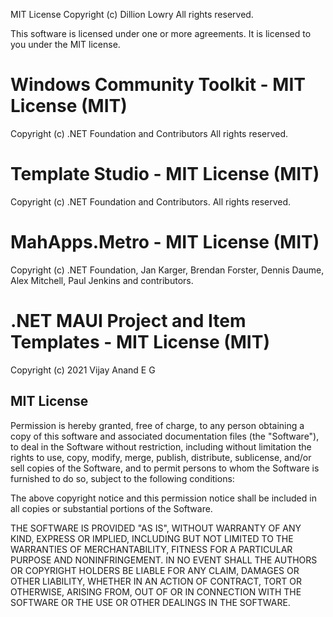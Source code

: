 ﻿MIT License
Copyright (c) Dillion Lowry
All rights reserved.

This software is licensed under one or more agreements.
It is licensed to you under the MIT license.

# Windows Community Toolkit - MIT License (MIT)
Copyright (c) .NET Foundation and Contributors
All rights reserved. 

# Template Studio - MIT License (MIT)
Copyright (c) .NET Foundation and Contributors.
All rights reserved.

# MahApps.Metro - MIT License (MIT)
Copyright (c) .NET Foundation, Jan Karger, 
Brendan Forster, Dennis Daume, Alex Mitchell, Paul Jenkins and contributors.

# .NET MAUI Project and Item Templates - MIT License (MIT)
Copyright (c) 2021 Vijay Anand E G

## MIT License
Permission is hereby granted, free of charge, to any person obtaining a copy
of this software and associated documentation files (the "Software"), to deal
in the Software without restriction, including without limitation the rights
to use, copy, modify, merge, publish, distribute, sublicense, and/or sell
copies of the Software, and to permit persons to whom the Software is
furnished to do so, subject to the following conditions:

The above copyright notice and this permission notice shall be included in all
copies or substantial portions of the Software.

THE SOFTWARE IS PROVIDED "AS IS", WITHOUT WARRANTY OF ANY KIND, EXPRESS OR
IMPLIED, INCLUDING BUT NOT LIMITED TO THE WARRANTIES OF MERCHANTABILITY,
FITNESS FOR A PARTICULAR PURPOSE AND NONINFRINGEMENT. IN NO EVENT SHALL THE
AUTHORS OR COPYRIGHT HOLDERS BE LIABLE FOR ANY CLAIM, DAMAGES OR OTHER
LIABILITY, WHETHER IN AN ACTION OF CONTRACT, TORT OR OTHERWISE, ARISING FROM,
OUT OF OR IN CONNECTION WITH THE SOFTWARE OR THE USE OR OTHER DEALINGS IN THE
SOFTWARE.